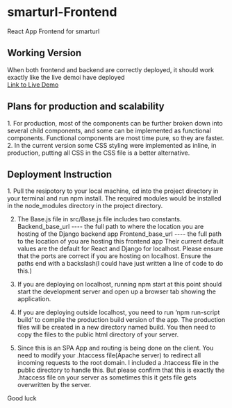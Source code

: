 # smarturl-Frontend
 React App Frontend for smarturl



<h2>Working Version</h2>

When both frontend and backend are correctly deployed, it should work exactly like the live demoi have deployed<br>
<a href="https://test.learnershub.co.za/" target="_blank">Link to Live Demo</a>



<h2>Plans for production and scalability</h2>
1.	 For production, most of the components can be further broken down into several child components, and some can be implemented as functional components. Functional components are most time pure, so they are faster.
2.	In the current version some CSS styling were implemented as inline, in production, putting all CSS in the CSS file is a better alternative.



<h2>Deployment Instruction</h2>
1.	Pull the resipotory to your local machine, cd into the project directory in your terminal and run npm install. The required modules would be installed in the node_modules directory in the project directory.


2.	The Base.js file in src/Base.js file includes two constants.
Backend_base_url    ----   the full path to where the location you are hosting of the Django backend app
Frontend_base_url    ----     the full path to the location of you are hosting this frontend app
Their current default values are the default for React and Django for localhost. Please ensure that the ports are correct if you are hosting on localhost.
Ensure the paths end with a backslash(I could have just written a line of code to do this.)


3.	If you are deploying on localhost, running npm start at this point should start the development server and open up a browser tab showing the application.



4.	If you are deploying outside localhost, you need to run ‘npm run-script build’ to compile the production build version of the app. The production files will be created in a new directory named build. You then need to copy the files to the public html directory of your server. 


5.	Since this is an SPA App and routing is being done on the client. You need to modify your .htaccess file(Apache server) to redirect all incoming requests to the root domain. I included a .htaccess file in the public directory to handle this. But please confirm that this is exactly the .htaccess file on your server as sometimes this it gets file gets overwritten by the server.

Good luck

